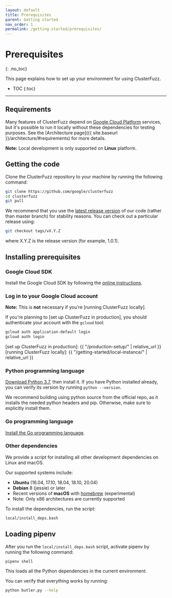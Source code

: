 ```yaml
---
layout: default
title: Prerequisites
parent: Getting started
nav_order: 1
permalink: /getting-started/prerequisites/
---
```


# Prerequisites
{: .no_toc}

This page explains how to set up your environment for using ClusterFuzz.

- TOC
{:toc}

---
## Requirements
Many features of ClusterFuzz depend on [Google Cloud
Platform](https://cloud.google.com) services, but it's possible to run it locally without these dependencies for testing purposes. See the [Architecture page]({{ site.baseurl }}/architecture/#requirements) for more details.

**Note:** Local development is only supported on **Linux** platform.

## Getting the code

Clone the ClusterFuzz repository to your machine by running the following command:

```bash
git clone https://github.com/google/clusterfuzz
cd clusterfuzz
git pull
```

We recommend that you use the [latest release
version](https://github.com/google/clusterfuzz/releases/latest) of our code
(rather than master branch) for stability reasons. You can check out a
particular release using:

```bash
git checkout tags/vX.Y.Z
```
where X.Y.Z is the release version (for example, 1.0.1). 

## Installing prerequisites

### Google Cloud SDK
Install the Google Cloud SDK by following the [online
instructions](https://cloud.google.com/sdk/).

### Log in to your Google Cloud account
**Note:** This is **not** necessary if you're [running ClusterFuzz locally].

If you're planning to [set up ClusterFuzz in production], you should
authenticate your account with the `gcloud` tool:

```bash
gcloud auth application-default login
gcloud auth login
```

[set up ClusterFuzz in production]: {{ "/production-setup/" | relative_url }}
[running ClusterFuzz locally]: {{ "/getting-started/local-instance/" | relative_url }}

### Python programming language
[Download Python 3.7](https://www.python.org/downloads/release/python-377/),
then install it. If you have Python installed already, you can verify its
version by running `python --version`.

We recommend building using python source from the official repo, as it installs
the needed python headers and pip. Otherwise, make sure to explicitly install
them.

### Go programming language
[Install the Go programming language](https://golang.org/doc/install).

### Other dependencies
We provide a script for installing all other development dependencies on Linux
and macOS.

Our supported systems include:

- **Ubuntu** (16.04, 17.10, 18.04, 18.10, 20.04)
- **Debian** 8 (jessie) or later
- Recent versions of **macOS** with [homebrew] (experimental)
- Note: Only x86 architectures are currently supported

To install the dependencies, run the script:
```bash
local/install_deps.bash
```

[homebrew]: https://brew.sh/

## Loading pipenv
After you run the `local/install_deps.bash` script, activate pipenv by running the following command:

```bash
pipenv shell
```
This loads all the Python dependencies in the current environment.

You can verify that everything works by running:
```bash
python butler.py --help
```
